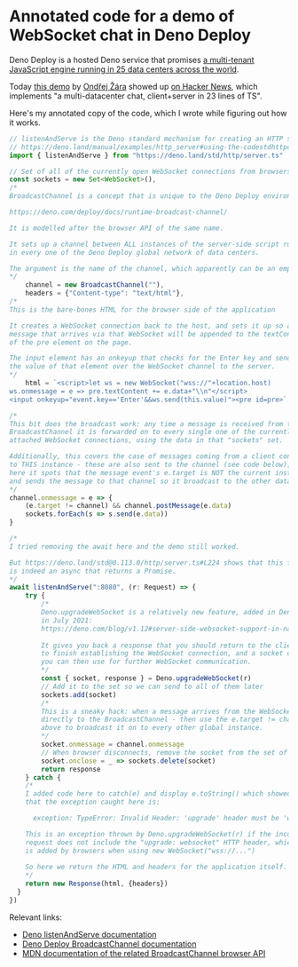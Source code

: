 # Annotated code for a demo of WebSocket chat in Deno Deploy

Deno Deploy is a hosted Deno service that promises [a multi-tenant JavaScript engine running in 25 data centers across the world](https://deno.com/blog/deploy-beta1/).

Today [this demo](https://dash.deno.com/playground/mini-ws-chat) by [Ondřej Žára](https://twitter.com/0ndras/status/1457027832404713479) showed up [on Hacker News](https://news.ycombinator.com/item?id=29131751), which implements "a multi-datacenter chat, client+server in 23 lines of TS".

Here's my annotated copy of the code, which I wrote while figuring out how it works.

```typescript
// listenAndServe is the Deno standard mechanism for creating an HTTP server
// https://deno.land/manual/examples/http_server#using-the-codestdhttpcode-library
import { listenAndServe } from "https://deno.land/std/http/server.ts"

// Set of all of the currently open WebSocket connections from browsers
const sockets = new Set<WebSocket>(),
/*
BroadcastChannel is a concept that is unique to the Deno Deploy environment.

https://deno.com/deploy/docs/runtime-broadcast-channel/

It is modelled after the browser API of the same name.

It sets up a channel between ALL instances of the server-side script running
in every one of the Deno Deploy global network of data centers.

The argument is the name of the channel, which apparently can be an empty string.
*/
    channel = new BroadcastChannel(""),
    headers = {"Content-type": "text/html"},
/*
This is the bare-bones HTML for the browser side of the application

It creates a WebSocket connection back to the host, and sets it up so any
message that arrives via that WebSocket will be appended to the textContent
of the pre element on the page.

The input element has an onkeyup that checks for the Enter key and sends
the value of that element over the WebSocket channel to the server.
*/
    html = `<script>let ws = new WebSocket("wss://"+location.host)
ws.onmessage = e => pre.textContent += e.data+"\\n"</script>
<input onkeyup="event.key=='Enter'&&ws.send(this.value)"><pre id=pre>`

/*
This bit does the broadcast work: any time a message is received from the
BroadcastChannel it is forwarded on to every single one of the currently
attached WebSocket connections, using the data in that "sockets" set.

Additionally, this covers the case of messages coming from a client connected
to THIS instance - these are also sent to the channel (see code below), but
here it spots that the message event's e.target is NOT the current instance
and sends the message to that channel so it broadcast to the other data centers.
*/
channel.onmessage = e => {
    (e.target != channel) && channel.postMessage(e.data)
    sockets.forEach(s => s.send(e.data))
}

/*
I tried removing the await here and the demo still worked.

But https://deno.land/std@0.113.0/http/server.ts#L224 shows that this function
is indeed an async that returns a Promise.
*/
await listenAndServe(":8080", (r: Request) => {
    try {
        /*
        Deno.upgradeWebSocket is a relatively new feature, added in Deno v1.12
        in July 2021:
        https://deno.com/blog/v1.12#server-side-websocket-support-in-native-http
        
        It gives you back a response that you should return to the client in order
        to finish establishing the WebSocket connection, and a socket object which
        you can then use for further WebSocket communication.
        */
        const { socket, response } = Deno.upgradeWebSocket(r)
        // Add it to the set so we can send to all of them later
        sockets.add(socket)
        /*
        This is a sneaky hack: when a message arrives from the WebSocket we pass it
        directly to the BroadcastChannel - then use the e.target != channel check
        above to broadcast it on to every other global instance.
        */
        socket.onmessage = channel.onmessage
        // When browser disconnects, remove the socket from the set of sockets
        socket.onclose = _ => sockets.delete(socket)
        return response
    } catch {
    /*
    I added code here to catch(e) and display e.toString() which showed me
    that the exception caught here is:

      exception: TypeError: Invalid Header: 'upgrade' header must be 'websocket'

    This is an exception thrown by Deno.upgradeWebSocket(r) if the incoming
    request does not include the "upgrade: websocket" HTTP header, which
    is added by browsers when using new WebSocket("wss://...")
    
    So here we return the HTML and headers for the application itself.
    */
    return new Response(html, {headers})
  }
})
```

Relevant links:

- [Deno listenAndServe documentation](https://deno.land/manual/examples/http_server#using-the-codestdhttpcode-library)
- [Deno Deploy BroadcastChannel documentation](https://deno.com/deploy/docs/runtime-broadcast-channel/)
- [MDN documentation of the related BroadcastChannel browser API](https://developer.mozilla.org/en-US/docs/Web/API/Broadcast_Channel_API)

